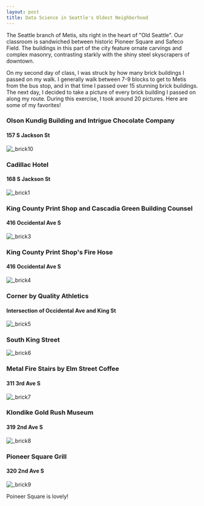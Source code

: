```yaml
---
layout: post
title: Data Science in Seattle's Oldest Neighborhood
---
```


The Seattle branch of Metis, sits right in the heart of "Old Seattle". Our classroom is sandwiched between historic Pioneer Square and Safeco Field. The buildings in this part of the city feature ornate carvings and complex masonry, contrasting starkly with the shiny steel skyscrapers of downtown. 

On my second day of class, I was struck by how many brick buildings I passed on my walk. I generally walk between 7-9 blocks to get to Metis from the bus stop, and in that time I passed over 15 stunning brick buildings. The next day, I decided to take a picture of every brick building I passed on along my route. During this exercise, I took around 20 pictures. Here are some of my favorites!

### Olson Kundig Building and Intrigue Chocolate Company
#### 157 S Jackson St
![_brick10](/images/brick10.jpg)

### Cadillac Hotel
#### 168 S Jackson St
![_brick1](/images/brick1.jpg)

### King County Print Shop and Cascadia Green Building Counsel
#### 416 Occidental Ave S
![_brick3](/images/brick3.jpg)

### King County Print Shop's Fire Hose
#### 416 Occidental Ave S
![_brick4](/images/brick4.jpg)

### Corner by Quality Athletics
#### Intersection of Occidental Ave and King St
![_brick5](/images/brick5.jpg)

### South King Street
![_brick6](/images/brick6.jpg)

### Metal Fire Stairs by Elm Street Coffee
#### 311 3rd Ave S
![_brick7](/images/brick7.jpg)

### Klondike Gold Rush Museum
#### 319 2nd Ave S
![_brick8](/images/brick8.jpg)

### Pioneer Square Grill
#### 320 2nd Ave S
![_brick9](/images/brick9.jpg)

Poineer Square is lovely! 

